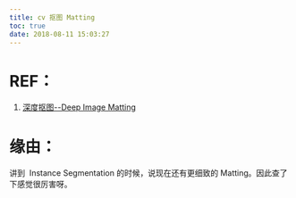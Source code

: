 ```yaml
---
title: cv 抠图 Matting
toc: true
date: 2018-08-11 15:03:27
---
```


# REF：

1. [深度抠图--Deep Image Matting](https://blog.csdn.net/zhangjunhit/article/details/64123083)





# 缘由：


讲到  Instance Segmentation 的时候，说现在还有更细致的 Matting。因此查了下感觉很厉害呀。
